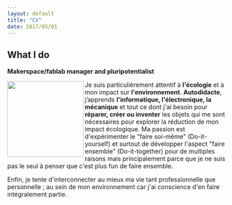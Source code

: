 ```yaml
---
layout: default
title: "CV"
date: 2017/05/01
---
```

[profil]: (https://cloud.githubusercontent.com/assets/12049360/25584511/9f3a277e-2e96-11e7-82d1-ea09f598bec7.jpg)


## What I do
**Makerspace/fablab manager and pluripotentialist**

<a href="profil"><img src="https://cloud.githubusercontent.com/assets/12049360/25584511/9f3a277e-2e96-11e7-82d1-ea09f598bec7.jpg" align="left" height="175" ></a>

Je suis particulièrement attentif à **l'écologie** et à mon impact sur **l'environnement**. 
**Autodidacte**, j’apprends **l'informatique, l'électronique, la mécanique** et tout ce dont j'ai besoin pour **réparer, créer ou inventer** les objets qui me sont nécessaires pour explorer la réduction de mon impact écologique.
Ma passion est d'expérimenter le "faire soi-même" (Do-it-yourself) et surtout de développer l'aspect "faire ensemble" (Do-it-together) pour de multiples raisons mais principalement parce que je ne suis pas le seul à penser que c'est plus fun de faire ensemble.

Enfin, je tente d'interconnecter au mieux ma vie tant professionnelle que personnelle ; au sein de mon environnement car j'ai conscience d'en faire intégralement partie.
